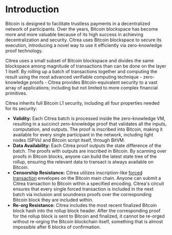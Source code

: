 # Introduction

Bitcoin is designed to facilitate trustless payments in a decentralized network of participants. Over the years, Bitcoin blockspace has become more and more valuable because of its high success in achieving decentralization and security. Citrea uses Bitcoin blockspace to secure its execution, introducing a novel way to use it efficiently via zero-knowledge proof technology.

Citrea uses a small subset of Bitcoin blockspace and divides the same blockspace among magnitude of transactions than can be done on the layer 1 itself. By rolling up a batch of transactions together and computing the result using the most advanced verifiable computing technique - zero-knowledge proofs - Citrea provides Bitcoin-equivalent security to a vast array of applications; including but not limited to more complex financial primitives.

Citrea inherits full Bitcoin L1 security, including all four properties needed for its security:

* **Validity:** Each Citrea batch is processed inside the zero-knowledge VM, resulting in a succinct zero-knowledge proof that validates all the inputs, computation, and outputs. The proof is inscribed into Bitcoin, making it available for every single participant in the network, including light nodes (SPVs) and Bitcoin script itself, through BitVM.
* **Data Availability:** Each Citrea proof outputs the state difference of the batch. The proofs with outputs are inscribed in Bitcoin. By scanning over proofs in Bitcoin blocks, anyone can build the latest state tree of the rollup, ensuring the relevant data to transact is always available on Bitcoin.
* **Censorship Resistance:** Citrea utilizes inscription-like [forced transaction](security-properties/censorship-resistance-and-force-transactions/) envelopes on the Bitcoin main chain. Anyone can submit a Citrea transaction to Bitcoin within a specified encoding. Citrea's circuit ensures that every single forced transaction is included in the next batch via inclusion and soundness proofs over the corresponding Bitcoin block they are included within.
* **Re-org Resistance:** Citrea includes the most recent finalized Bitcoin block hash into the rollup block header. After the corresponding proof for the rollup block is sent to Bitcoin and finalized, it cannot be re-orged without re-orging the Bitcoin blockchain itself, something that is almost impossible after 6 blocks of confirmation.
